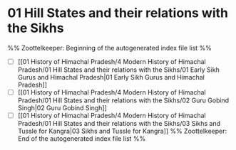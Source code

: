 # 01 Hill States and their relations with the Sikhs
%% Zoottelkeeper: Beginning of the autogenerated index file list  %%
- [ ]  [[01 History of Himachal Pradesh/4 Modern History of Himachal Pradesh/01 Hill States and their relations with the Sikhs/01 Early Sikh Gurus and Himachal Pradesh|01 Early Sikh Gurus and Himachal Pradesh]]
- [ ]  [[01 History of Himachal Pradesh/4 Modern History of Himachal Pradesh/01 Hill States and their relations with the Sikhs/02 Guru Gobind Singh|02 Guru Gobind Singh]]
- [ ]  [[01 History of Himachal Pradesh/4 Modern History of Himachal Pradesh/01 Hill States and their relations with the Sikhs/03 Sikhs and Tussle for Kangra|03 Sikhs and Tussle for Kangra]]
%% Zoottelkeeper: End of the autogenerated index file list  %%
